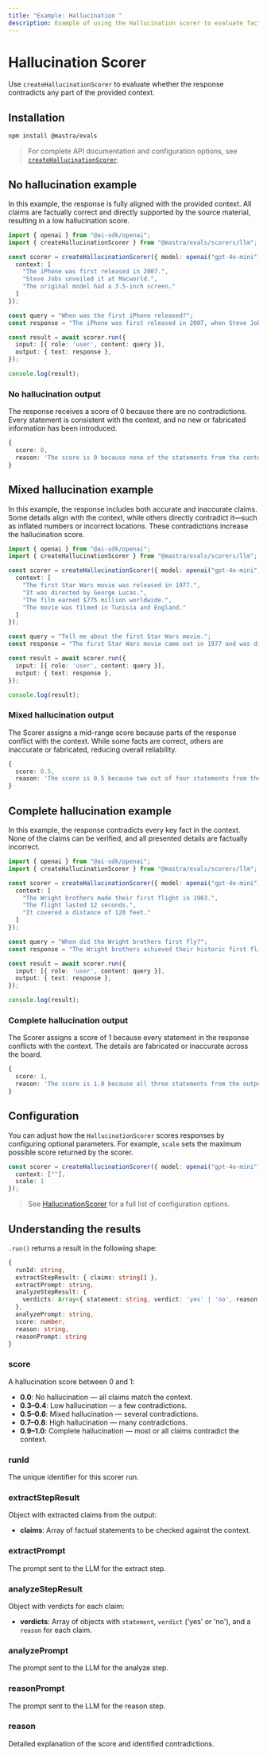 ```yaml
---
title: "Example: Hallucination "
description: Example of using the Hallucination scorer to evaluate factual contradictions in responses.
---
```



# Hallucination Scorer

Use `createHallucinationScorer` to evaluate whether the response contradicts any part of the provided context.

## Installation

```bash copy
npm install @mastra/evals
```

> For complete API documentation and configuration options, see [`createHallucinationScorer`](/reference/scorers/hallucination).

## No hallucination example

In this example, the response is fully aligned with the provided context. All claims are factually correct and directly supported by the source material, resulting in a low hallucination score.

```typescript filename="src/example-no-hallucination.ts" showLineNumbers copy
import { openai } from "@ai-sdk/openai";
import { createHallucinationScorer } from "@mastra/evals/scorers/llm";

const scorer = createHallucinationScorer({ model: openai("gpt-4o-mini"), options: {
  context: [
    "The iPhone was first released in 2007.",
    "Steve Jobs unveiled it at Macworld.",
    "The original model had a 3.5-inch screen."
  ]
});

const query = "When was the first iPhone released?";
const response = "The iPhone was first released in 2007, when Steve Jobs unveiled it at Macworld. The original iPhone featured a 3.5-inch screen.";

const result = await scorer.run({
  input: [{ role: 'user', content: query }],
  output: { text: response },
});

console.log(result);
```

### No hallucination output

The response receives a score of 0 because there are no contradictions. Every statement is consistent with the context, and no new or fabricated information has been introduced.

```typescript
{
  score: 0,
  reason: 'The score is 0 because none of the statements from the context were contradicted by the output.'
}
```

## Mixed hallucination example

In this example, the response includes both accurate and inaccurate claims. Some details align with the context, while others directly contradict it—such as inflated numbers or incorrect locations. These contradictions increase the hallucination score.

```typescript filename="src/example-mixed-hallucination.ts" showLineNumbers copy
import { openai } from "@ai-sdk/openai";
import { createHallucinationScorer } from "@mastra/evals/scorers/llm";

const scorer = createHallucinationScorer({ model: openai("gpt-4o-mini"), options: {
  context: [
    "The first Star Wars movie was released in 1977.",
    "It was directed by George Lucas.",
    "The film earned $775 million worldwide.",
    "The movie was filmed in Tunisia and England."
  ]
});

const query = "Tell me about the first Star Wars movie.";
const response = "The first Star Wars movie came out in 1977 and was directed by George Lucas. It made over $1 billion at the box office and was filmed entirely in California.";

const result = await scorer.run({
  input: [{ role: 'user', content: query }],
  output: { text: response },
});

console.log(result);
```

### Mixed hallucination output

The Scorer assigns a mid-range score because parts of the response conflict with the context. While some facts are correct, others are inaccurate or fabricated, reducing overall reliability.

```typescript
{
  score: 0.5,
  reason: 'The score is 0.5 because two out of four statements from the output were contradicted by claims in the context, indicating a balance of accurate and inaccurate information.'
}
```

## Complete hallucination example

In this example, the response contradicts every key fact in the context. None of the claims can be verified, and all presented details are factually incorrect.

```typescript filename="src/example-complete-hallucination.ts" showLineNumbers copy
import { openai } from "@ai-sdk/openai";
import { createHallucinationScorer } from "@mastra/evals/scorers/llm";

const scorer = createHallucinationScorer({ model: openai("gpt-4o-mini"), options: {
  context: [
    "The Wright brothers made their first flight in 1903.",
    "The flight lasted 12 seconds.",
    "It covered a distance of 120 feet."
  ]
});

const query = "When did the Wright brothers first fly?";
const response = "The Wright brothers achieved their historic first flight in 1908. The flight lasted about 2 minutes and covered nearly a mile.";

const result = await scorer.run({
  input: [{ role: 'user', content: query }],
  output: { text: response },
});

console.log(result);

```

### Complete hallucination output

The Scorer assigns a score of 1 because every statement in the response conflicts with the context. The details are fabricated or inaccurate across the board.

```typescript
{
  score: 1,
  reason: 'The score is 1.0 because all three statements from the output directly contradict the context: the first flight was in 1903, not 1908; it lasted 12 seconds, not about 2 minutes; and it covered 120 feet, not nearly a mile.'
}
```

## Configuration

You can adjust how the `HallucinationScorer` scores responses by configuring optional parameters. For example, `scale` sets the maximum possible score returned by the scorer.

```typescript
const scorer = createHallucinationScorer({ model: openai("gpt-4o-mini"), options: {
  context: [""],
  scale: 1
});
```

> See [HallucinationScorer](/reference/scorers/hallucination.md) for a full list of configuration options.

## Understanding the results

`.run()` returns a result in the following shape:

```typescript
{
  runId: string,
  extractStepResult: { claims: string[] },
  extractPrompt: string,
  analyzeStepResult: {
    verdicts: Array<{ statement: string, verdict: 'yes' | 'no', reason: string }>
  },
  analyzePrompt: string,
  score: number,
  reason: string,
  reasonPrompt: string
}
```

### score
A hallucination score between 0 and 1:

- **0.0**: No hallucination — all claims match the context.
- **0.3–0.4**: Low hallucination — a few contradictions.
- **0.5–0.6**: Mixed hallucination — several contradictions.
- **0.7–0.8**: High hallucination — many contradictions.
- **0.9–1.0**: Complete hallucination — most or all claims contradict the context.

### runId
The unique identifier for this scorer run.

### extractStepResult
Object with extracted claims from the output:
- **claims**: Array of factual statements to be checked against the context.

### extractPrompt
The prompt sent to the LLM for the extract step.

### analyzeStepResult
Object with verdicts for each claim:
- **verdicts**: Array of objects with `statement`, `verdict` ('yes' or 'no'), and a `reason` for each claim.

### analyzePrompt
The prompt sent to the LLM for the analyze step.

### reasonPrompt
The prompt sent to the LLM for the reason step.

### reason
Detailed explanation of the score and identified contradictions.

<GithubLink
  marginTop='mt-16'
  link="https://github.com/mastra-ai/mastra/blob/main/examples/basics/scorers/hallucination"
/>
